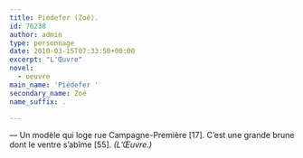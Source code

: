 ```yaml
---
title: Piédefer (Zoé).
id: 76238
author: admin
type: personnage
date: 2010-03-15T07:33:50+00:00
excerpt: "L'Œuvre"
novel:
  - oeuvre
main_name: 'Piédefer '
secondary_name: Zoé
name_suffix: .

---
```

— Un modèle qui loge rue Campagne-Première [17]. C&rsquo;est une grande brune dont le ventre s&rsquo;abîme [55]. _(L&rsquo;Œuvre.)_